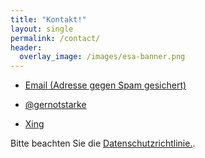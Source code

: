 ```yaml
---
title: "Kontakt!"
layout: single
permalink: /contact/
header:
  overlay_image: /images/esa-banner.png
---
```



* <a href="xmxaxixlxtxo:xgxsx@xgxexrxnxoxtxsxtxaxrxkxex.xdxe" onmouseover="this.href=this.href.replace(/x/g,'');"><i class="fa fa-fw fa-envelope"></i>Email (Adresse gegen Spam gesichert)</a>

* [<i class="fa fa-fw fa-twitter"></i>@gernotstarke](https://twitter.com/gernotstarke)

* [<i class="fa fa-fw fa-xing"></i>Xing](https://www.xing.com/profile/Gernot_Starke)



Bitte beachten Sie die <a href="{{ site.baseurl }}/imprint">Datenschutzrichtlinie.</a>.
